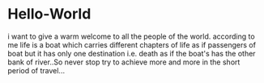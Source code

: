 # Hello-World
i want to give a warm welcome to all the people of the world.
according to me life is a boat which carries different chapters of life as if passengers of boat but it has only one destination i.e. death as if the boat's has the other bank of river..So never stop try to achieve more and more in the short period of travel...
